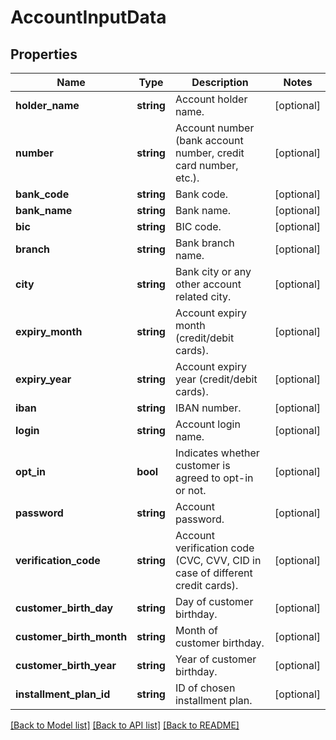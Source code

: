 # AccountInputData

## Properties
Name | Type | Description | Notes
------------ | ------------- | ------------- | -------------
**holder_name** | **string** | Account holder name. | [optional] 
**number** | **string** | Account number (bank account number, credit card number, etc.). | [optional] 
**bank_code** | **string** | Bank code. | [optional] 
**bank_name** | **string** | Bank name. | [optional] 
**bic** | **string** | BIC code. | [optional] 
**branch** | **string** | Bank branch name. | [optional] 
**city** | **string** | Bank city or any other account related city. | [optional] 
**expiry_month** | **string** | Account expiry month (credit/debit cards). | [optional] 
**expiry_year** | **string** | Account expiry year (credit/debit cards). | [optional] 
**iban** | **string** | IBAN number. | [optional] 
**login** | **string** | Account login name. | [optional] 
**opt_in** | **bool** | Indicates whether customer is agreed to opt-in or not. | [optional] 
**password** | **string** | Account password. | [optional] 
**verification_code** | **string** | Account verification code (CVC, CVV, CID in case of different credit cards). | [optional] 
**customer_birth_day** | **string** | Day of customer birthday. | [optional] 
**customer_birth_month** | **string** | Month of customer birthday. | [optional] 
**customer_birth_year** | **string** | Year of customer birthday. | [optional] 
**installment_plan_id** | **string** | ID of chosen installment plan. | [optional] 

[[Back to Model list]](../README.md#documentation-for-models) [[Back to API list]](../README.md#documentation-for-api-endpoints) [[Back to README]](../README.md)


